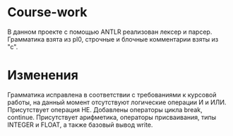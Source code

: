 # Course-work
В данном проекте  с помощью ANTLR  реализован лексер и парсер. 
Грамматика взята из pl0, строчные и блочные комментарии взяты из "с".

# Изменения
Грамматика исправлена в соответствии с требованиями к курсовой работы, на данный момент отсутствуют логические операции И и ИЛИ.
Присутствует операция НЕ.
Добавлены операторы цикла break, continue.
Присутствует арифметика, операторы присваивания, типы INTEGER и FLOAT, а также базовый вывод write.
